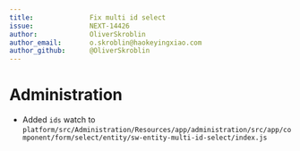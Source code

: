 ```yaml
---
title:              Fix multi id select
issue:              NEXT-14426
author:             OliverSkroblin
author_email:       o.skroblin@haokeyingxiao.com
author_github:      @OliverSkroblin
---
```

# Administration
* Added `ids` watch to `platform/src/Administration/Resources/app/administration/src/app/component/form/select/entity/sw-entity-multi-id-select/index.js`
